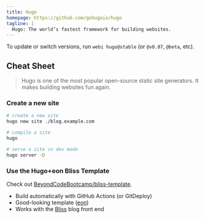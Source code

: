 ```yaml
---
title: Hugo
homepage: https://github.com/gohugoio/hugo
tagline: |
  Hugo: The world’s fastest framework for building websites.
---
```


To update or switch versions, run `webi hugo@stable` (or `@v0.87`, `@beta`,
etc).

## Cheat Sheet

> Hugo is one of the most popular open-source static site generators. It makes
> building websites fun again.

### Create a new site

```bash
# create a new site
hugo new site ./blog.example.com
```

```bash
# compile a site
hugo
```

```bash
# serve a site in dev mode
hugo server -D
```

### Use the Hugo+eon Bliss Template

Check out
[BeyondCodeBootcamp/bliss-template](https://github.com/BeyondCodeBootcamp/bliss-template).

- Build automatically with GitHub Actions (or GitDeploy)
- Good-looking template ([eon](https://github.com/ryanburnette/eon))
- Works with the [Bliss](https://bliss.js.org) blog front end
